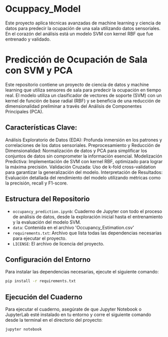 # Ocuppacy_Model
Este proyecto aplica técnicas avanzadas de machine learning y ciencia de datos para predecir la ocupación de una sala utilizando datos sensoriales. En el corazón del análisis está un modelo SVM con kernel RBF que fue entrenado y validado. 

# Predicción de Ocupación de Sala con SVM y PCA

Este repositorio contiene un proyecto de ciencia de datos y machine learning que utiliza sensores de sala para predecir la ocupación en tiempo real. El modelo utiliza un clasificador de vectores de soporte (SVM) con un kernel de función de base radial (RBF) y se beneficia de una reducción de dimensionalidad preliminar a través del Análisis de Componentes Principales (PCA).

## Características Clave:
Análisis Exploratorio de Datos (EDA): Profunda inmersión en los patrones y correlaciones de los datos sensoriales.
Preprocesamiento y Reducción de Dimensionalidad: Normalización de datos y PCA para simplificar los conjuntos de datos sin comprometer la información esencial.
Modelización Predictiva: Implementación de SVM con kernel RBF, optimizado para lograr la máxima precisión.
Validación Cruzada: Uso de k-fold cross-validation para garantizar la generalización del modelo.
Interpretación de Resultados: Evaluación detallada del rendimiento del modelo utilizando métricas como la precisión, recall y F1-score.

## Estructura del Repositorio

- `occupancy_prediction.ipynb`: Cuaderno de Jupyter con todo el proceso de análisis de datos, desde la exploración inicial hasta el entrenamiento y la evaluación del modelo SVM.
- `data`: Contenida en el archivo 'Occupancy_Estimation.csv' 
- `requirements.txt`: Archivo que lista todas las dependencias necesarias para ejecutar el proyecto.
- `LICENSE`: El archivo de licencia del proyecto.

## Configuración del Entorno

Para instalar las dependencias necesarias, ejecute el siguiente comando:

```bash
pip install -r requirements.txt
```

## Ejecución del Cuaderno
Para ejecutar el cuaderno, asegúrate de que Jupyter Notebook o JupyterLab esté instalado en tu entorno y corre el siguiente comando desde la terminal en el directorio del proyecto:
```bash
jupyter notebook
```
